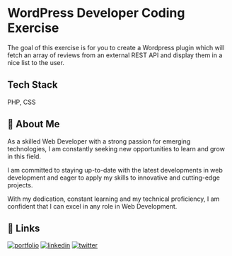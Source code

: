 # WordPress Developer Coding Exercise

The goal of this exercise is for you to create a Wordpress plugin which will fetch an array of reviews from an external REST API and display them in a nice list to the user.

## Tech Stack

PHP, CSS


## 🚀 About Me
As a skilled Web Developer with a strong passion for emerging technologies, I am constantly seeking new opportunities to learn and grow in this field.

I am committed to staying up-to-date with the latest developments in web development and eager to apply my skills to innovative and cutting-edge projects.

With my dedication, constant learning and my technical proficiency, I am confident that I can excel in any role in Web Development.


## 🔗 Links
[![portfolio](https://img.shields.io/badge/my_portfolio-000?style=for-the-badge&logo=ko-fi&logoColor=white)](https://www.forbee.dev/)
[![linkedin](https://img.shields.io/badge/linkedin-0A66C2?style=for-the-badge&logo=linkedin&logoColor=white)](https://www.linkedin.com/in/forbee/)
[![twitter](https://img.shields.io/badge/twitter-1DA1F2?style=for-the-badge&logo=twitter&logoColor=white)](https://twitter.com/forbee_dev)



